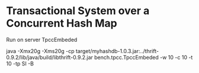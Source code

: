 # Transactional System over a Concurrent Hash Map

Run on server TpccEmbeded

java -Xmx20g -Xms20g -cp target/myhashdb-1.0.3.jar:../thrift-0.9.2/lib/java/build/libthrift-0.9.2.jar  bench.tpcc.TpccEmbeded -w 10 -c 10 -t 10 -tp SI -B